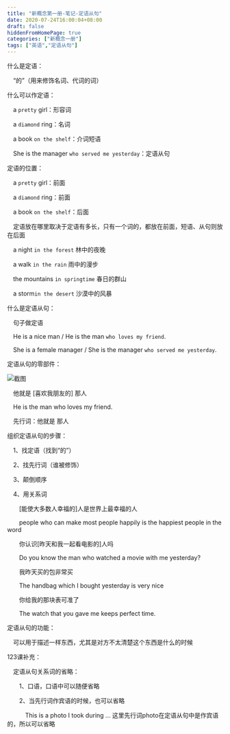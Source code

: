 ```yaml
---
title: "新概念第一册-笔记-定语从句"
date: 2020-07-24T16:00:04+08:00
draft: false
hiddenFromHomePage: true
categories: ["新概念一册"]
tags: ["英语","定语从句"]  
---
```


什么是定语：

&emsp;“的”（用来修饰名词、代词的词）

什么可以作定语：

&emsp;a `pretty` girl：形容词

&emsp;a `diamond` ring：名词

&emsp;a book `on the shelf`：介词短语

&emsp;She is the manager `who served me yesterday`：定语从句

定语的位置：

&emsp;a `pretty` girl：前面

&emsp;a `diamond` ring：前面

&emsp;a book `on the shelf`：后面

&emsp;定语放在哪里取决于定语有多长，只有一个词的，都放在前面，短语、从句则放在后面

&emsp;a night `in the forest`   林中的夜晚

&emsp;a walk `in the rain`  雨中的漫步

&emsp;the mountains `in springtime`  春日的群山

&emsp;a storm`in the desert` 沙漠中的风暴

什么是定语从句：

&emsp;句子做定语

&emsp;He is a nice man / He is the man `who loves my friend`.

&emsp;She is a female manager / She is the manager `who served me yesterday`.

定语从句的零部件：

![截图](https://wumanhoblogimg.obs.cn-south-1.myhuaweicloud.com/images/dingyucongju.png)

&emsp;他就是 [喜欢我朋友的] 那人

&emsp;He is the man who loves my friend.

&emsp;先行词：他就是 那人

组织定语从句的步骤：

&emsp;1、找定语（找到“的”）

&emsp;2、找先行词（谁被修饰）

&emsp;3、颠倒顺序

&emsp;4、用关系词

&emsp;&emsp;[能使大多数人幸福的]人是世界上最幸福的人

&emsp;&emsp;people who can make most people happily is the happiest people in the word

&emsp;&emsp;你认识[昨天和我一起看电影的]人吗

&emsp;&emsp;Do you know the man who watched a movie with me yesterday?

&emsp;&emsp;我昨天买的包非常买

&emsp;&emsp;The handbag which I bought yesterday is very nice

&emsp;&emsp;你给我的那块表可准了

&emsp;&emsp;The watch that you gave me keeps perfect time.

定语从句的功能：

&emsp;可以用于描述一样东西，尤其是对方不太清楚这个东西是什么的时候

123课补充：

&emsp;定语从句关系词的省略：

&emsp;&emsp;1、口语，口语中可以随便省略

&emsp;&emsp;2、当先行词作宾语的时候，也可以省略

&emsp;&emsp;&emsp;This is a photo I took during ... 这里先行词photo在定语从句中是作宾语的，所以可以省略	